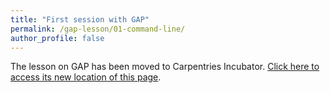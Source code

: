 ```yaml
---
title: "First session with GAP"
permalink: /gap-lesson/01-command-line/
author_profile: false
---
```


The lesson on GAP has been moved to Carpentries Incubator.
[Click here to access its new location of this page](https://carpentries-incubator.github.io/gap-lesson/01-command-line/).
